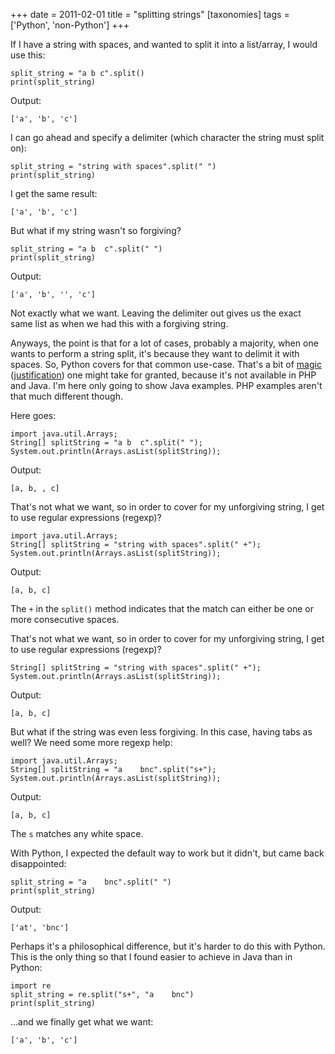 +++
date = 2011-02-01
title = "splitting strings"
[taxonomies]
tags = ['Python', 'non-Python']
+++

If I have a string with spaces, and wanted to split it into a
list/array, I would use this:

``` {.sourceCode .python}
split_string = "a b c".split()
print(split_string)
```

Output:

    ['a', 'b', 'c']

I can go ahead and specify a delimiter (which character the string must
split on):

``` {.sourceCode .python}
split_string = "string with spaces".split(" ")
print(split_string)
```

I get the same result:

    ['a', 'b', 'c']

But what if my string wasn't so forgiving?

``` {.sourceCode .python}
split_string = "a b  c".split(" ")
print(split_string)
```

Output:

    ['a', 'b', '', 'c']

Not exactly what we want. Leaving the delimiter out gives us the exact
same list as when we had this with a forgiving string.

Anyways, the point is that for a lot of cases, probably a majority, when
one wants to perform a string split, it's because they want to delimit
it with spaces. So, Python covers for that common use-case. That's a
bit of [magic] ([justification]) one might take for granted, because
it's not available in PHP and Java. I'm here only going to show Java
examples. PHP examples aren't that much different though.

Here goes:

``` {.sourceCode .java}
import java.util.Arrays;
String[] splitString = "a b  c".split(" ");
System.out.println(Arrays.asList(splitString));
```

Output:

    [a, b, , c]

That's not what we want, so in order to cover for my unforgiving
string, I get to use regular expressions (regexp)?

``` {.sourceCode .java}
import java.util.Arrays;
String[] splitString = "string with spaces".split(" +");
System.out.println(Arrays.asList(splitString));
```

Output:

    [a, b, c]

The `+` in the `split()` method indicates that the match can either be
one or more consecutive spaces.

That's not what we want, so in order to cover for my unforgiving
string, I get to use regular expressions (regexp)?

``` {.sourceCode .java}
String[] splitString = "string with spaces".split(" +");
System.out.println(Arrays.asList(splitString));
```

Output:

    [a, b, c]

But what if the string was even less forgiving. In this case, having
tabs as well? We need some more regexp help:

``` {.sourceCode .java}
import java.util.Arrays;
String[] splitString = "a    bnc".split("s+");
System.out.println(Arrays.asList(splitString));
```

Output:

    [a, b, c]

The `s` matches any white space.

With Python, I expected the default way to work but it didn't, but came
back disappointed:

``` {.sourceCode .python}
split_string = "a    bnc".split(" ")
print(split_string)
```

Output:

    ['at', 'bnc']

Perhaps it's a philosophical difference, but it's harder to do this
with Python. This is the only thing so that I found easier to achieve in
Java than in Python:

``` {.sourceCode .python}
import re
split_string = re.split("s+", "a    bnc")
print(split_string)
```

...and we finally get what we want:

    ['a', 'b', 'c']

  [magic]: http://docs.python.org/library/stdtypes.html#str.split
  [justification]: http://bugs.python.org/issue1367936

